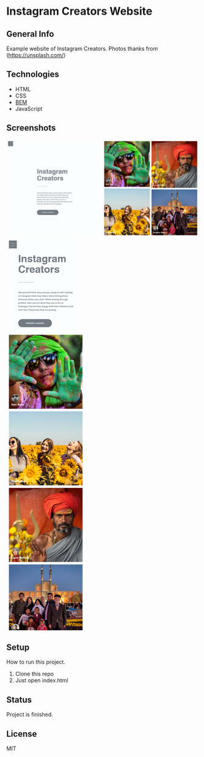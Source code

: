 # Instagram Creators Website

## General Info
Example website of Instagram Creators. 
Photos thanks from (https://unsplash.com/)


## Technologies
* HTML 
* CSS 
* [BEM](http://getbem.com/introduction/)
* JavaScript


## Screenshots
![Desktop screenshot](doc/sic_desktop_version.png)
![Mobile screenshot](doc/sic_mobile_version.png)

## Setup
How to run this project.
1. Clone this repo
2. Just open index.html

## Status
Project is finished.

## License
MIT



